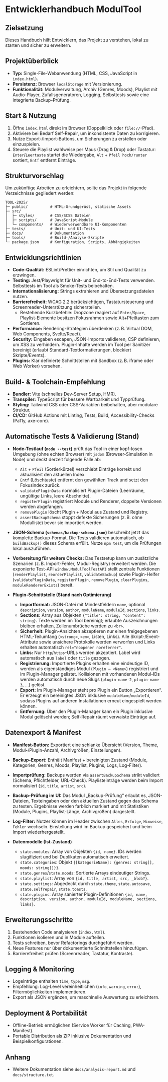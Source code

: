 # Entwicklerhandbuch ModulTool

## Zielsetzung
Dieses Handbuch hilft Entwicklern, das Projekt zu verstehen, lokal zu starten und sicher zu erweitern.

## Projektüberblick
- **Typ:** Single-File-Webanwendung (HTML, CSS, JavaScript in `index.html`).
- **Persistenz:** Browser `localStorage` mit Versionierung.
- **Funktionalität:** Modulverwaltung, Archiv (Genres, Moods), Playlist mit Audio-Player, Zufallsgeneratoren, Logging, Selbsttests sowie eine integrierte Backup-Prüfung.

## Start & Nutzung
1. Öffne `index.html` direkt im Browser (Doppelklick oder `file://`-Pfad).
2. Aktiviere bei Bedarf Self-Repair, um inkonsistente Daten zu korrigieren.
3. Nutze Export-/Import-Buttons, um Sicherungen zu erstellen oder einzuspielen.
4. Steuere die Playlist wahlweise per Maus (Drag & Drop) oder Tastatur: `Enter`/`Leertaste` startet die Wiedergabe, `Alt` + `Pfeil hoch/runter` sortiert, `Entf` entfernt Einträge.

## Strukturvorschlag
Um zukünftige Arbeiten zu erleichtern, sollte das Projekt in folgende Verzeichnisse gegliedert werden:
```
TOOL-2025/
├─ public/          # HTML-Grundgerüst, statische Assets
├─ src/
│  ├─ styles/       # CSS/SCSS Dateien
│  ├─ scripts/      # JavaScript-Module
│  └─ components/   # Wiederverwendbare UI-Komponenten
├─ tests/           # Unit- und UI-Tests
├─ docs/            # Dokumentation
├─ tools/           # Build-/Analyse-Skripte
└─ package.json     # Konfiguration, Scripts, Abhängigkeiten
```

## Entwicklungsrichtlinien
- **Code-Qualität:** ESLint/Prettier einrichten, um Stil und Qualität zu erzwingen.
- **Testing:** Jest/Playwright für Unit- und End-to-End-Tests verwenden. Selbsttests im Tool als Smoke-Tests beibehalten.
- **Internationalisierung:** Strings extrahieren und Übersetzungsdateien nutzen.
- **Barrierefreiheit:** WCAG 2.2 berücksichtigen, Tastatursteuerung und Screenreader-Unterstützung sicherstellen.
  - Bestehende Kurzbefehle: Dropzone reagiert auf `Enter`/`Space`, Playlist-Elemente besitzen Fokusrahmen sowie Alt+Pfeiltasten zum Sortieren.
- **Performance:** Rendering-Strategien überdenken (z. B. Virtual DOM, Web Components, Svelte/React).
- **Security:** Eingaben escapen, JSON-Imports validieren, CSP definieren, um XSS zu verhindern. Plugin-Inhalte werden im Tool per Sanitizer bereinigt (erlaubt Standard-Textformatierungen, blockiert Skripte/Events).
- **Plugins:** Klar definierte Schnittstellen mit Sandbox (z. B. iframe oder Web Worker) vorsehen.

## Build- & Toolchain-Empfehlung
- **Bundler:** Vite (schnelles Dev-Server Setup, HMR).
- **Transpiler:** TypeScript für bessere Wartbarkeit und Typprüfung.
- **Styling:** Tailwind CSS oder CSS-Variablen beibehalten, aber modulare Struktur.
- **CI/CD:** GitHub Actions mit Linting, Tests, Build, Accessibility-Checks (Pa11y, axe-core).

## Automatische Tests & Validierung (Stand)
- **Node-Testlauf (`node --test`)** prüft das Tool in einer kopf-losen Umgebung (ohne echten Browser) mit `jsdom` (Browser-Simulation in Node) und deckt derzeit folgende Fälle ab:
  - `Alt` + `Pfeil` (Sortierkürzel) verschiebt Einträge korrekt und aktualisiert den aktuellen Index.
  - `Entf` (Löschtaste) entfernt den gewählten Track und setzt den Fokusindex zurück.
  - `validatePluginData` normalisiert Plugin-Dateien (Leerräume, ungültige Links, leere Abschnitte).
  - `registerPlugin` registriert Module und Renderer, doppelte Versionen werden abgefangen.
  - `removePlugin` löscht Plugin + Modul aus Zustand und Registry.
  - `assertBackupSchema` stoppt defekte Sicherungen (z. B. ohne Modulliste) bevor sie importiert werden.
- **JSON-Schema (`schemas/backup-schema.json`)** beschreibt jetzt das komplette Backup-Format. Die Tests validieren automatisch, ob `buildBackup()` dieses Schema erfüllt. Nutze `npm test`, um die Prüfungen lokal auszuführen.
- **Vorbereitung für weitere Checks:** Das Testsetup kann um zusätzliche Szenarien (z. B. Import-Fehler, Modul-Registry) erweitert werden. Die exponierte Test-API `window.ModulToolTestAPI` stellt zentrale Funktionen (`renderPlaylist`, `reorderPlaylist`, `validateBackup`) sowie Plugin-Helfer (`validatePluginData`, `registerPlugin`, `removePlugin`, `clearPlugins`, `moduleRendererExists`) bereit.

- **Plugin-Schnittstelle (Stand nach Optimierung)**
  - **Importformat:** JSON-Datei mit Mindestfeldern `name`, optional `description`, `version`, `author`, `moduleName`, `moduleId`, `sections`, `links`.
  - **Sections:** Array aus Objekten `{"title": string, "content": string}`. Texte werden im Tool bereinigt; erlaubte Auszeichnungen bleiben erhalten, Zeilenumbrüche werden zu `<br>`.
  - **Sicherheit:** Plugin-Ansichten akzeptieren nur einen freigegebenen HTML-Teilumfang (`<strong>`, `<em>`, Listen, Links). Alle Skript-/Event-Attribute sowie unsichere Protokolle werden verworfen und Links erhalten automatisch `rel="noopener noreferrer"`.
  - **Links:** Nur `http`/`https`-URLs werden akzeptiert. Label wird automatisch aus `label` oder `title` gezogen.
  - **Registrierung:** Importierte Plugins erhalten eine eindeutige ID, werden als eigenständiges Modul (`Plugin – <Name>`) registriert und im Plugin-Manager gelistet. Kollisionen mit vorhandenen Modul-IDs werden automatisch durch neue Slugs (`plugin-name-2`, `plugin-name-3`, …) gelöst.
  - **Export:** Im Plugin-Manager steht pro Plugin ein Button „Exportieren“. Er erzeugt ein bereinigtes JSON inklusive `moduleName`/`moduleId`, sodass Plugins auf anderen Installationen erneut eingespielt werden können.
  - **Entfernung:** Über den Plugin-Manager kann ein Plugin inklusive Modul gelöscht werden; Self-Repair räumt verwaiste Einträge auf.

## Datenexport & Manifest
- **Manifest-Button:** Exportiert eine schlanke Übersicht (Version, Theme, Modul-/Plugin-Anzahl, Archivgrößen, Einstellungen).
- **Backup-Export:** Enthält Manifest + bereinigten Zustand (Module, Kategorien, Genres, Moods, Playlist, Plugins, Logs, Log-Filter).
- **Importprüfung:** Backups werden via `assertBackupSchema` strikt validiert (Schema, Pflichtfelder, URL-Check). Playlisteinträge werden beim Import normalisiert (`id`, `title`, `artist`, `src`).
- **Backup-Prüfung im UI:** Das Modul „Backup-Prüfung“ erlaubt es, JSON-Dateien, Texteingaben oder den aktuellen Zustand gegen das Schema zu testen. Ergebnisse werden farblich markiert und mit Statistiken (Module, Plugins, Playlist-Länge, Archivgrößen) dargestellt.
- **Log-Filter:** Nutzer können im Header zwischen `Alles`, `Erfolge`, `Hinweise`, `Fehler` wechseln. Einstellung wird im Backup gespeichert und beim Import wiederhergestellt.

- **Datenmodelle (Ist-Zustand)**
  - `state.modules`: Array von Objekten `{id, name}`. IDs werden slugifiziert und bei Duplikaten automatisch erweitert.
  - `state.categories`: Objekt `{[kategorieName]: {genres: string[], moods: string[]}}`.
  - `state.genres`/`state.moods`: Sortierte Arrays eindeutiger Strings.
  - `state.playlist`: Array von `{id, title, artist, src, _blob?}`.
  - `state.settings`: Abgedeckt durch `state.theme`, `state.autosave`, `state.selfrepair`, `state.toasts`.
  - `state.plugins`: Array sanierter Plugin-Definitionen `{id, name, description, version, author, moduleId, moduleName, sections, links}`.

## Erweiterungsschritte
1. Bestehenden Code analysieren (`index.html`).
2. Funktionen isolieren und in Module aufteilen.
3. Tests schreiben, bevor Refactorings durchgeführt werden.
4. Neue Features nur über dokumentierte Schnittstellen hinzufügen.
5. Barrierefreiheit prüfen (Screenreader, Tastatur, Kontraste).

## Logging & Monitoring
- Logeinträge enthalten `time`, `type`, `msg`.
- Empfehlung: Log-Level vereinheitlichen (`info`, `warning`, `error`), Filtermöglichkeiten implementieren.
- Export als JSON ergänzen, um maschinelle Auswertung zu erleichtern.

## Deployment & Portabilität
- Offline-Betrieb ermöglichen (Service Worker für Caching, PWA-Manifest).
- Portable Distribution als ZIP inklusive Dokumentation und Beispielkonfigurationen.

## Anhang
- Weitere Dokumentation siehe `docs/analysis-report.md` und `docs/structure.txt`.

